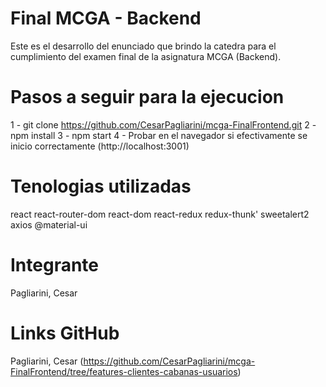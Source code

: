 # Final MCGA - Backend

Este es el desarrollo del enunciado que brindo la catedra para el cumplimiento del examen final de la asignatura MCGA (Backend).

# Pasos a seguir para la ejecucion

1 - git clone  https://github.com/CesarPagliarini/mcga-FinalFrontend.git
2 - npm install
3 - npm start
4 - Probar en el navegador si efectivamente se inicio correctamente (http://localhost:3001)

# Tenologias utilizadas

react
react-router-dom
react-dom
react-redux
redux-thunk'
sweetalert2
axios
@material-ui

# Integrante

Pagliarini, Cesar 


# Links GitHub
Pagliarini, Cesar (https://github.com/CesarPagliarini/mcga-FinalFrontend/tree/features-clientes-cabanas-usuarios)


